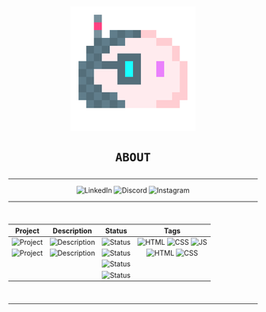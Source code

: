 <h1 align="center"><img src="media/blob.png" width="50%">
    
    ABOUT
</h1>
<div align="center">
<hr>
    
![LinkedIn](https://img.shields.io/badge/LinkedIn-white?style=for-the-badge&logo=linkedin&logoColor=0077B5) ![Discord](https://img.shields.io/badge/Discord-white?style=for-the-badge&logo=discord&logoColor=7289DA) ![Instagram](https://img.shields.io/badge/Instagram-white?style=for-the-badge&logo=instagram&logoColor=E4405F)

<hr>
<br>

|Project|Description|Status|Tags|
|:-----:|:---------:|:----:|:--:|
|![Project](https://img.shields.io/badge/Calculator-white?style=for-the-badge)|![Description](https://img.shields.io/badge/A%20simple%20calculator%20applet-white?style=for-the-badge)|![Status](https://img.shields.io/badge/1.0-Completed-success?style=for-the-badge&logo=github&labelColor=gray&link=https://www.volperoid.github.io)|![HTML](https://img.shields.io/badge/HTML-E34F26?style=for-the-badge&logo=html5&labelColor=E34F26&logoColor=white) ![CSS](https://img.shields.io/badge/CSS-1572B6?style=for-the-badge&logo=css3&labelColor=1572B6&logoColor=white) ![JS](https://img.shields.io/badge/JavaScript-F7DF1E?style=for-the-badge&logo=javascript&labelColor=F7DF1E&logoColor=black)
|![Project](https://img.shields.io/badge/Bondi%20Theme-f6f8fa?style=for-the-badge)|![Description](https://img.shields.io/badge/A%20Bondi%20Theme%20Mockup-f6f8fa?style=for-the-badge)|![Status](https://img.shields.io/badge/Active-informational?style=for-the-badge&logo=visual-studio-code&labelColor=gray&link=https://www.volperoid.github.io/bondi.html)|![HTML](https://img.shields.io/badge/HTML-E34F26?style=for-the-badge&logo=html5&labelColor=E34F26&logoColor=white) ![CSS](https://img.shields.io/badge/CSS-1572B6?style=for-the-badge&logo=css3&labelColor=1572B6&logoColor=white)
|||![Status](https://img.shields.io/badge/TBD-inactive?style=for-the-badge)|
|||![Status](https://img.shields.io/badge/TBD-inactive?style=for-the-badge)|

<br>
<hr>
</div>
